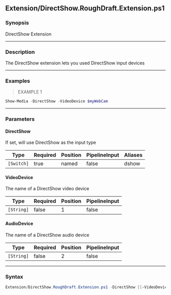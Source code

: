 Extension/DirectShow.RoughDraft.Extension.ps1
---------------------------------------------

### Synopsis
DirectShow Extension

---

### Description

The DirectShow extension lets you used DirectShow input devices

---

### Examples
> EXAMPLE 1

```PowerShell
Show-Media -DirectShow -VideoDevice $myWebCam
```

---

### Parameters
#### **DirectShow**
If set, will use DirectShow as the input type

|Type      |Required|Position|PipelineInput|Aliases|
|----------|--------|--------|-------------|-------|
|`[Switch]`|true    |named   |false        |dshow  |

#### **VideoDevice**
The name of a DirectShow video device

|Type      |Required|Position|PipelineInput|
|----------|--------|--------|-------------|
|`[String]`|false   |1       |false        |

#### **AudioDevice**
The name of a DirectShow audio device

|Type      |Required|Position|PipelineInput|
|----------|--------|--------|-------------|
|`[String]`|false   |2       |false        |

---

### Syntax
```PowerShell
Extension/DirectShow.RoughDraft.Extension.ps1 -DirectShow [[-VideoDevice] <String>] [[-AudioDevice] <String>] [<CommonParameters>]
```
